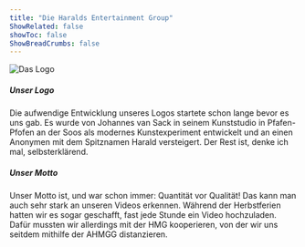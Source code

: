 ```yaml
---
title: "Die Haralds Entertainment Group"
ShowRelated: false
showToc: false
ShowBreadCrumbs: false
---
```


![Das Logo](/uploads/HEG.webp)

##### Unser Logo

Die aufwendige Entwicklung unseres Logos startete schon lange bevor es uns gab. Es wurde von Johannes van Sack in seinem Kunststudio in Pfafen-Pfofen an der Soos als modernes Kunstexperiment entwickelt und an einen Anonymen mit dem Spitznamen Harald versteigert. Der Rest ist, denke ich mal, selbsterklärend.

##### Unser Motto

Unser Motto ist, und war schon immer: Quantität vor Qualität! Das kann man auch sehr stark an unseren Videos erkennen. Während der Herbstferien hatten wir es sogar geschafft, fast jede Stunde ein Video hochzuladen. Dafür mussten wir allerdings mit der HMG kooperieren, von der wir uns seitdem mithilfe der AHMGG distanzieren.
